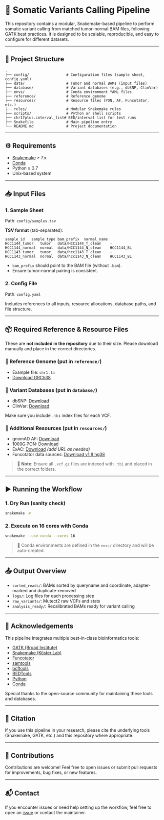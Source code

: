 # 🧬 Somatic Variants Calling Pipeline

This repository contains a modular, Snakemake-based pipeline to perform somatic variant calling from matched tumor-normal BAM files, following GATK best practices. It is designed to be scalable, reproducible, and easy to configure for different datasets.

---

## 📁 Project Structure

```
.
├── config/                 # Configuration files (sample sheet, config.yaml)
├── data/                   # Tumor and normal BAMs (input files)
├── database/               # Variant databases (e.g., dbSNP, ClinVar)
├── envs/                   # Conda environment YAML files
├── reference/              # Reference genome
├── resources/              # Resource files (PON, AF, Funcotator, etc.)
├── rules/                  # Modular Snakemake rules
├── scripts/                # Python or shell scripts
├── chr17plus.interval_list# BED/interval list for test runs
├── Snakefile               # Main pipeline entry
└── README.md               # Project documentation
```

---

## ⚙️ Requirements

- [Snakemake](https://snakemake.readthedocs.io/en/stable/) ≥ 7.x
- [Conda](https://docs.conda.io/en/latest/)
- Python ≥ 3.7
- Unix-based system

---

## 📥 Input Files

### 1. Sample Sheet

Path: `config/samples.tsv`

**TSV format** (tab-separated):

```
sample_id	sample_type	bam_prefix	normal_name
HCC1144_tumor	tumor	data/HCC1144_T_clean	-
HCC1144_normal	normal	data/HCC1144_N_clean	HCC1144_BL
HCC1143_tumor	tumor	data/hcc1143_T_clean	-
HCC1143_normal	normal	data/hcc1143_N_clean	HCC1143_BL
```

- `bam_prefix` should point to the BAM file (without `.bam`).
- Ensure tumor-normal pairing is consistent.

### 2. Config File

Path: `config.yaml`

Includes references to all inputs, resource allocations, database paths, and file structure.

---

## 📦 Required Reference & Resource Files

These are **not included in the repository** due to their size. Please download manually and place in the correct directories.

### 🔬 Reference Genome (put in `reference/`)

- Example file: `chr1.fa`
- [Download GRCh38](https://ftp.1000genomes.ebi.ac.uk/vol1/ftp/technical/reference/GRCh38_reference_genome.fa)

### 🧬 Variant Databases (put in `database/`)

- dbSNP: [Download](https://ftp.ncbi.nih.gov/snp/latest_release/VCF/)
- ClinVar: [Download](https://ftp.ncbi.nlm.nih.gov/pub/clinvar/vcf_GRCh38/)

Make sure you include `.tbi` index files for each VCF.

### 🧰 Additional Resources (put in `resources/`)

- gnomAD AF: [Download](https://storage.googleapis.com/gatk-best-practices/somatic-hg38/af-only-gnomad.hg38.vcf.gz)
- 1000G PON: [Download](https://storage.googleapis.com/gatk-best-practices/somatic-hg38/1000g_pon.hg38.vcf.gz)
- ExAC: [Download](https://.../exac) *(add URL as needed)*
- Funcotator data sources:
  [Download v1.8 hg38](https://gatk.broadinstitute.org/hc/en-us/articles/360035890811)

> 📌 **Note**: Ensure all `.vcf.gz` files are indexed with `.tbi` and placed in the correct folders.

---

## ▶️ Running the Workflow

### 1. Dry Run (sanity check)

```bash
snakemake -n
```

### 2. Execute on 16 cores with Conda

```bash
snakemake --use-conda --cores 16
```

> 🔄 Conda environments are defined in the `envs/` directory and will be auto-created.

---

## 📤 Output Overview

- `sorted_reads/`: BAMs sorted by queryname and coordinate, adapter-marked and duplicate-removed
- `logs/`: Log files for each processing step
- `raw_variants/`: Mutect2 raw VCFs and stats
- `analysis_ready/`: Recalibrated BAMs ready for variant calling

---

## 🧾 Acknowledgements

This pipeline integrates multiple best-in-class bioinformatics tools:

- [GATK (Broad Institute)](https://gatk.broadinstitute.org/)
- [Snakemake (Köster Lab)](https://snakemake.readthedocs.io/)
- [Funcotator](https://gatk.broadinstitute.org/hc/en-us/articles/360037594811)
- [samtools](http://www.htslib.org/)
- [bcftools](http://samtools.github.io/bcftools/)
- [BEDTools](https://bedtools.readthedocs.io/en/latest/)
- [Python](https://www.python.org/)
- [Conda](https://docs.conda.io/)

Special thanks to the open-source community for maintaining these tools and databases.

---

## 🧪 Citation

If you use this pipeline in your research, please cite the underlying tools (Snakemake, GATK, etc.) and this repository where appropriate.

---

## 🤝 Contributions

Contributions are welcome! Feel free to open issues or submit pull requests for improvements, bug fixes, or new features.

---

## 📬 Contact

If you encounter issues or need help setting up the workflow, feel free to open an [issue](https://github.com/chndanbfx/somatic-variantsCalling-pipeline/issues) or contact the maintainer.
